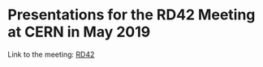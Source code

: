 # Presentations for the RD42 Meeting at CERN in May 2019
Link to the meeting: [RD42](https://indico.cern.ch/event/812835/) 
